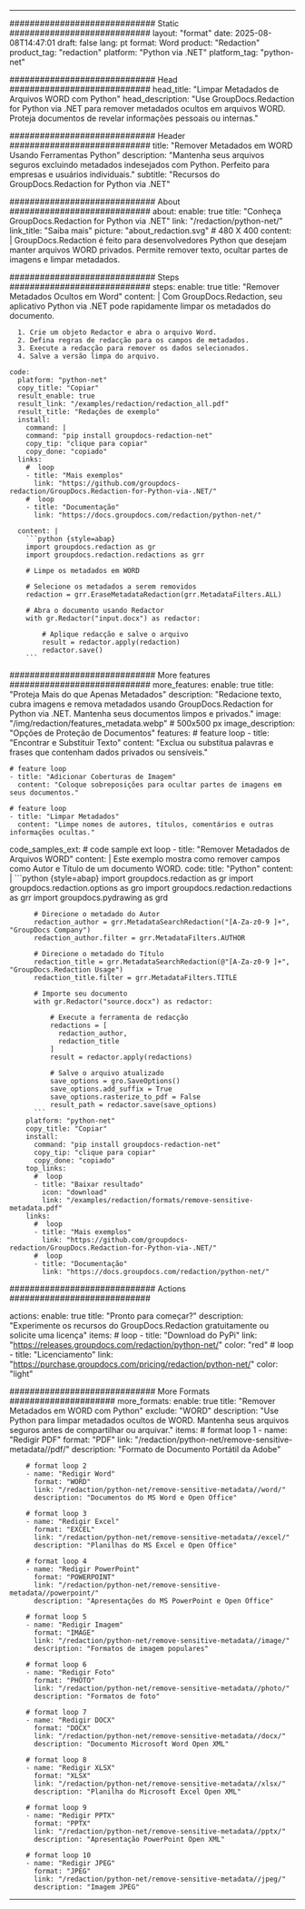 
---
############################# Static ############################
layout: "format"
date:  2025-08-08T14:47:01
draft: false
lang: pt
format: Word
product: "Redaction"
product_tag: "redaction"
platform: "Python via .NET"
platform_tag: "python-net"

############################# Head ############################
head_title: "Limpar Metadados de Arquivos WORD com Python"
head_description: "Use GroupDocs.Redaction for Python via .NET para remover metadados ocultos em arquivos WORD. Proteja documentos de revelar informações pessoais ou internas."

############################# Header ############################
title: "Remover Metadados em WORD Usando Ferramentas Python" 
description: "Mantenha seus arquivos seguros excluindo metadados indesejados com Python. Perfeito para empresas e usuários individuais."
subtitle: "Recursos do GroupDocs.Redaction for Python via .NET" 

############################# About ############################
about:
    enable: true
    title: "Conheça GroupDocs.Redaction for Python via .NET"
    link: "/redaction/python-net/"
    link_title: "Saiba mais"
    picture: "about_redaction.svg" # 480 X 400
    content: |
       GroupDocs.Redaction é feito para desenvolvedores Python que desejam manter arquivos WORD privados. Permite remover texto, ocultar partes de imagens e limpar metadados.

############################# Steps ############################
steps:
    enable: true
    title: "Remover Metadados Ocultos em Word"
    content: |
      Com GroupDocs.Redaction, seu aplicativo Python via .NET pode rapidamente limpar os metadados do documento.
      
      1. Crie um objeto Redactor e abra o arquivo Word.
      2. Defina regras de redacção para os campos de metadados.
      3. Execute a redacção para remover os dados selecionados.
      4. Salve a versão limpa do arquivo.
   
    code:
      platform: "python-net"
      copy_title: "Copiar"
      result_enable: true
      result_link: "/examples/redaction/redaction_all.pdf"
      result_title: "Redações de exemplo"
      install:
        command: |
        command: "pip install groupdocs-redaction-net"
        copy_tip: "clique para copiar"
        copy_done: "copiado"
      links:
        #  loop
        - title: "Mais exemplos"
          link: "https://github.com/groupdocs-redaction/GroupDocs.Redaction-for-Python-via-.NET/"
        #  loop
        - title: "Documentação"
          link: "https://docs.groupdocs.com/redaction/python-net/"
          
      content: |
        ```python {style=abap}
        import groupdocs.redaction as gr
        import groupdocs.redaction.redactions as grr

        # Limpe os metadados em WORD

        # Selecione os metadados a serem removidos
        redaction = grr.EraseMetadataRedaction(grr.MetadataFilters.ALL)

        # Abra o documento usando Redactor
        with gr.Redactor("input.docx") as redactor:

            # Aplique redacção e salve o arquivo
            result = redactor.apply(redaction)
            redactor.save()
        ```            


############################# More features ############################
more_features:
  enable: true
  title: "Proteja Mais do que Apenas Metadados"
  description: "Redacione texto, cubra imagens e remova metadados usando GroupDocs.Redaction for Python via .NET. Mantenha seus documentos limpos e privados."
  image: "/img/redaction/features_metadata.webp" # 500x500 px
  image_description: "Opções de Proteção de Documentos"
  features:
    # feature loop
    - title: "Encontrar e Substituir Texto"
      content: "Exclua ou substitua palavras e frases que contenham dados privados ou sensíveis."

    # feature loop
    - title: "Adicionar Coberturas de Imagem"
      content: "Coloque sobreposições para ocultar partes de imagens em seus documentos."

    # feature loop
    - title: "Limpar Metadados"
      content: "Limpe nomes de autores, títulos, comentários e outras informações ocultas."
      
  code_samples_ext:
    # code sample ext loop
    - title: "Remover Metadados de Arquivos WORD"
      content: |
        Este exemplo mostra como remover campos como Autor e Título de um documento WORD.
      code:
        title: "Python"
        content: |
          ```python {style=abap}
          import groupdocs.redaction as gr
          import groupdocs.redaction.options as gro
          import groupdocs.redaction.redactions as grr
          import groupdocs.pydrawing as grd

          # Direcione o metadado do Autor
          redaction_author = grr.MetadataSearchRedaction("[A-Za-z0-9 ]+", "GroupDocs Company")
          redaction_author.filter = grr.MetadataFilters.AUTHOR

          # Direcione o metadado do Título
          redaction_title = grr.MetadataSearchRedaction(@"[A-Za-z0-9 ]+", "GroupDocs.Redaction Usage")
          redaction_title.filter = grr.MetadataFilters.TITLE

          # Importe seu documento
          with gr.Redactor("source.docx") as redactor:

              # Execute a ferramenta de redacção
              redactions = [
                redaction_author,
                redaction_title
              ]
              result = redactor.apply(redactions)

              # Salve o arquivo atualizado
              save_options = gro.SaveOptions()
              save_options.add_suffix = True
              save_options.rasterize_to_pdf = False
              result_path = redactor.save(save_options)
          ```
        platform: "python-net"
        copy_title: "Copiar"
        install:
          command: "pip install groupdocs-redaction-net"
          copy_tip: "clique para copiar"
          copy_done: "copiado"
        top_links:
          #  loop
          - title: "Baixar resultado"
            icon: "download"
            link: "/examples/redaction/formats/remove-sensitive-metadata.pdf"
        links:
          #  loop
          - title: "Mais exemplos"
            link: "https://github.com/groupdocs-redaction/GroupDocs.Redaction-for-Python-via-.NET/"
          #  loop
          - title: "Documentação"
            link: "https://docs.groupdocs.com/redaction/python-net/"


############################# Actions ############################

actions:
  enable: true
  title: "Pronto para começar?"
  description: "Experimente os recursos do GroupDocs.Redaction gratuitamente ou solicite uma licença"
  items:
    #  loop
    - title: "Download do PyPi"
      link: "https://releases.groupdocs.com/redaction/python-net/"
      color: "red"
        #  loop
    - title: "Licenciamento"
      link: "https://purchase.groupdocs.com/pricing/redaction/python-net/"
      color: "light"


############################# More Formats #####################
more_formats:
    enable: true
    title: "Remover Metadados em WORD com Python"
    exclude: "WORD"
    description: "Use Python para limpar metadados ocultos de WORD. Mantenha seus arquivos seguros antes de compartilhar ou arquivar."
    items: 
        # format loop 1
        - name: "Redigir PDF"
          format: "PDF"
          link: "/redaction/python-net/remove-sensitive-metadata//pdf/"
          description: "Formato de Documento Portátil da Adobe"

        # format loop 2
        - name: "Redigir Word"
          format: "WORD"
          link: "/redaction/python-net/remove-sensitive-metadata//word/"
          description: "Documentos do MS Word e Open Office"
          
        # format loop 3
        - name: "Redigir Excel"
          format: "EXCEL"
          link: "/redaction/python-net/remove-sensitive-metadata//excel/"
          description: "Planilhas do MS Excel e Open Office"

        # format loop 4
        - name: "Redigir PowerPoint"
          format: "POWERPOINT"
          link: "/redaction/python-net/remove-sensitive-metadata//powerpoint/"
          description: "Apresentações do MS PowerPoint e Open Office"

        # format loop 5
        - name: "Redigir Imagem"
          format: "IMAGE"
          link: "/redaction/python-net/remove-sensitive-metadata//image/"
          description: "Formatos de imagem populares"

        # format loop 6
        - name: "Redigir Foto"
          format: "PHOTO"
          link: "/redaction/python-net/remove-sensitive-metadata//photo/"
          description: "Formatos de foto"

        # format loop 7
        - name: "Redigir DOCX"
          format: "DOCX"
          link: "/redaction/python-net/remove-sensitive-metadata//docx/"
          description: "Documento Microsoft Word Open XML"
          
        # format loop 8
        - name: "Redigir XLSX"
          format: "XLSX"
          link: "/redaction/python-net/remove-sensitive-metadata//xlsx/"
          description: "Planilha do Microsoft Excel Open XML"
          
        # format loop 9
        - name: "Redigir PPTX"
          format: "PPTX"
          link: "/redaction/python-net/remove-sensitive-metadata//pptx/"
          description: "Apresentação PowerPoint Open XML"

        # format loop 10
        - name: "Redigir JPEG"
          format: "JPEG"
          link: "/redaction/python-net/remove-sensitive-metadata//jpeg/"
          description: "Imagem JPEG"


---